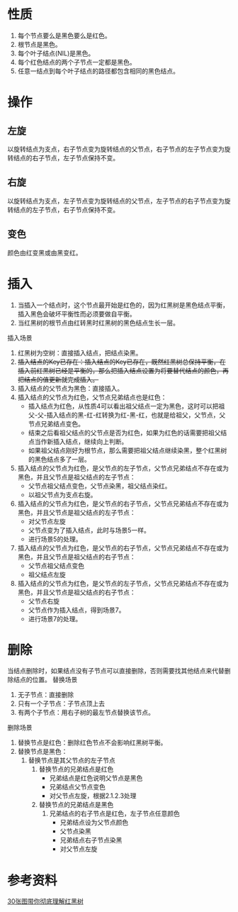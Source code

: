 # 性质
1. 每个节点要么是黑色要么是红色。
2. 根节点是黑色。
3. 每个叶子结点(NIL)是黑色。
4. 每个红色结点的两个子节点一定都是黑色。
5. 任意一结点到每个叶子结点的路径都包含相同的黑色结点。

# 操作
## 左旋
以旋转结点为支点，右子节点变为旋转结点的父节点，右子节点的左子节点变为旋转结点的右子节点，左子节点保持不变。

## 右旋
以旋转结点为支点，左子节点变为旋转结点的父节点，左子节点的右子节点变为旋转结点的左子节点，右子节点保持不变。

## 变色
颜色由红变黑或由黑变红。

# 插入
1. 当插入一个结点时，这个节点最开始是红色的，因为红黑树是黑色结点平衡，插入黑色会破坏平衡性而必须要做自平衡。
2. 当红黑树的根节点由红转黑时红黑树的黑色结点生长一层。

插入场景
1. 红黑树为空树：直接插入结点，把结点染黑。
2. ~~插入结点的Key已存在：插入结点的Key已存在，既然红黑树总保持平衡，在插入前红黑树已经是平衡的，那么把插入结点设置为将要替代结点的颜色，再把结点的值更新就完成插入。~~
3. 插入结点的父节点为黑色：直接插入。
4. 插入结点的父节点为红色，父节点兄弟结点也是红色：
    * 插入结点为红色，从性质4可以看出祖父结点一定为黑色，这时可以把祖父-父-插入结点的黑-红-红转换为红-黑-红，也就是给祖父，父节点，父节点兄弟结点变色。
    * 结束之后看祖父结点的父节点是否为红色，如果为红色的话需要把祖父结点当作新插入结点，继续向上判断。
    * 如果祖父结点刚好为根节点，那么需要把祖父结点继续染黑，整个红黑树的黑色结点多了一层。
5. 插入结点的父节点为红色，是父节点的左子节点，父节点兄弟结点不存在或为黑色，并且父节点是祖父结点的左子节点：
    * 父节点祖父结点变色，父节点染黑，祖父结点染红。
    * 以祖父节点为支点右旋。
6. 插入结点的父节点为红色，是父节点的右子节点，父节点兄弟结点不存在或为黑色，并且父节点是祖父结点的左子节点：
    * 对父节点左旋
    * 父节点变为了插入结点，此时与场景5一样。
    * 进行场景5的处理。
7. 插入结点的父节点为红色，是父节点的右子节点，父节点兄弟结点不存在或为黑色，并且父节点是祖父结点的右子节点：
    * 父节点祖父结点变色
    * 祖父结点左旋
8. 插入结点的父节点为红色，是父节点的左子节点，父节点兄弟结点不存在或为黑色，并且父节点是祖父结点的右子节点：
    * 父节点右旋
    * 父节点作为插入结点，得到场景7。
    * 进行场景7的处理。

# 删除
当结点删除时，如果结点没有子节点可以直接删除，否则需要找其他结点来代替删除结点的位置。
替换场景
1. 无子节点：直接删除
2. 只有一个子节点：子节点顶上去
3. 有两个子节点：用右子树的最左节点替换该节点。

删除场景
1. 替换节点是红色：删除红色节点不会影响红黑树平衡。
2. 替换节点是黑色：
    1. 替换节点是其父节点的左子节点
        1. 替换节点的兄弟结点是红色
            * 兄弟结点是红色说明父节点是黑色
            * 兄弟结点父节点变色
            * 对父节点左旋，根据2.1.2.3处理
        2. 替换节点的兄弟结点是黑色
            1. 兄弟结点的右子节点是红色，左子节点任意颜色
                * 兄弟结点设为父节点颜色
                * 父节点染黑
                * 兄弟结点右子节点染黑
                * 对父节点左旋




# 参考资料
[30张图带你彻底理解红黑树](https://www.jianshu.com/p/e136ec79235c)